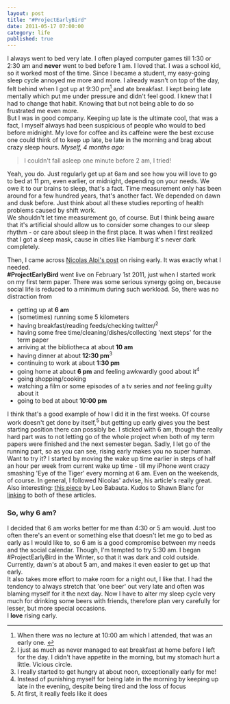 ```yaml
---
layout: post
title: "#ProjectEarlyBird"
date: 2011-05-17 07:00:00
category: life
published: true
---
```

I always went to bed very late. I often played computer games till 1:30 or 2:30 am and **never** went to bed before 1 am. I loved that. I was a school kid, so it worked most of the time. Since I became a student, my easy-going sleep cycle annoyed me more and more. I already wasn't on top of the day, felt behind when I got up at 9:30 pm[<sup id="fn1b">1</sup>](#fn1) and ate breakfast. I kept being late mentally which put me under pressure and didn't feel good. I knew that I had to change that habit. Knowing that but not being able to do so frustrated me even more.    
But I was in good company. Keeping up late is the ultimate cool, that was a fact, I myself always had been suspicious of people who would to bed before midnight. My love for coffee and its caffeine were the best excuse one could think of to keep up late, be late in the morning and brag about crazy sleep hours. *Myself, 4 months ago:*
> I couldn't fall asleep one minute before 2 am, I tried!

Yeah, you do. Just regularly get up at 6am and see how you will love to go to bed at 11 pm, even earlier, or midnight, depending on your needs. We owe it to our brains to sleep, that's a fact. Time measurement only has been around for a few hundred years, that's another fact. We depended on dawn and dusk before. Just think about all these studies reporting of health problems caused by shift work.  
We shouldn't let time measurement go, of course. But I think being aware that it's artificial should allow us to consider some changes to our sleep rhythm - or care about sleep in the first place. It was when I first realized that I got a sleep mask, cause in cities like Hamburg it's never dark completely.

Then, I came across [Nicolas Alpi's post](http://notgeeklycorrect.com/2011/01/24/5am-wake-up-is-it-crazy-to-wake-up-early) on rising early. It was exactly what I needed.  
 **#ProjectEarlyBird** went live on February 1st 2011, just when I started work on my first term paper. There was some serious synergy going on, because social life is reduced to a minimum during such workload. So, there was no distraction from 

* getting up at **6 am**
* (sometimes) running some 5 kilometers
* having breakfast/reading feeds/checking twitter/<sup>2</sup>
* having some free time/cleaning/dishes/collecting 'next steps' for the term paper
* arriving at the bibliotheca at about **10 am**
* having dinner at about **12:30 pm**<sup>3</sup>
* continuing to work at about **1:30 pm**
* going home at about **6 pm** and feeling awkwardly good about it<sup>4</sup>
* going shopping/cooking
* watching a film or some episodes of a tv series and *not* feeling guilty about it
* going to bed at about **10:00 pm**

I think that's a good example of how I did it in the first weeks. Of course work doesn't get done by itself,<sup>5</sup> but getting up early gives you the best starting position there can possibly be. I sticked with 6 am, though the really hard part was to not letting go of the whole project when both of my term papers were finished and the next semester began. Sadly, I let go of the running part, so as you can see, rising early makes you no super human.  
Want to try it? I started by moving the wake up time earlier in steps of half an hour per week from current wake up time - till my iPhone went crazy smashing 'Eye of the Tiger' every morning at 6 am. Even on the weekends, of course. In general, I followed Nicolas' advise, his article's really great. Also interesting: [this piece](http://zenhabits.net/10-benefits-of-rising-early-and-how-to-do-it/) by Leo Babauta. Kudos to Shawn Blanc for [linking](http://shawnblanc.net/2011/01/rising-early/) to both of these articles.
### So, why 6 am? ###
I decided that 6 am works better for me than 4:30 or 5 am would. Just too often there's an event or something else that doesn't let me go to bed as early as I would like to, so 6 am is a good compromise between my needs and the social calendar. Though, I'm tempted to try 5:30 am. I began #ProjectEarlyBird in the Winter, so that it was dark and cold outside. Currently, dawn's at about 5 am, and makes it even easier to get up that early.  
It also takes more effort to make room for a night out, I like that. I had the tendency to always stretch that 'one beer' out very late and often was blaming myself for it the next day. Now I have to alter my sleep cycle very much for drinking some beers with friends, therefore plan very carefully for lesser, but more special occasions.  
I **love** rising early. 
<div class="instapaper_ignore">

---

1. <span id="fn1">When there was no lecture at 10:00 am which I attended, that was an early one.</span> [&#8617;](#fn1b)
2. I just as much as never managed to eat breakfast at home before I left for the day. I didn't have appetite in the morning, but my stomach hurt a little. Vicious circle.
3. I really started to get hungry at about noon, exceptionally early for me!
4. Instead of punishing myself for being late in the morning by keeping up late in the evening, despite being tired and the loss of focus
5. At first, it really feels like it does
</div>
